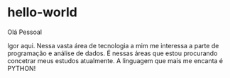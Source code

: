 # hello-world

Olá Pessoal

Igor aqui. Nessa vasta área de tecnologia a mim me interessa a parte de programação e análise de dados.
É nessas áreas que estou procurando concetrar meus estudos atualmente. A linguagem que mais me encanta é PYTHON!
